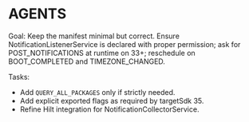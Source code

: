 # AGENTS

Goal: Keep the manifest minimal but correct. Ensure NotificationListenerService is declared with proper permission; ask for POST_NOTIFICATIONS at runtime on 33+; reschedule on BOOT_COMPLETED and TIMEZONE_CHANGED.

Tasks:
- Add `QUERY_ALL_PACKAGES` only if strictly needed.
- Add explicit exported flags as required by targetSdk 35.
- Refine Hilt integration for NotificationCollectorService.
